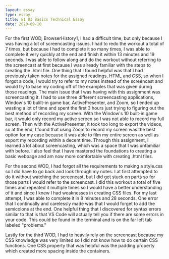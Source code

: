 ```yaml
---
layout: essay
type: essay
title: E1 UI Basics Technical Essay
date: 2020-09-10
---
```


For the first WOD, BrowserHistory1, I had a difficult time, but only because I was having a lot of screencasting issues. I had to redo the workout a total of 7 times, but because I had to complete it so many times, I was able to complete it very quickly at the end and finish it within 13 minutes and 19 seconds. I was able to follow along and do the workout without referring to the screencast at first because I was already familiar with the steps to creating the .html file. One thing that I found helpful was that I had previously taken notes for the assigned readings, HTML and CSS, so when I forgot a code, I would try to refer to my notes instead of the screencast and would try to base my coding off of the examples that was given during those readings. The main issue that I was having with this assignment was screencasting it. I had to use three different screencasting applications, Window's 10 bulilt-in game bar, ActivePresenter, and Zoom, so I ended up wasting a lot of time and spent the first 3 hours just trying to figuring out the best method of recording my screen. With the Window's 10 built-in game bar, it would only record my active screen so I was not able to record my full screen. Then with the ActivePresenter, it took too long to export the videos, so at the end, I found that using Zoom to record my screen was the best option for my case because it was able to film my entire screen as well as export my recording within a decent time. Through this assignment, I learned a lot about screencasting, which was a space that I was unfamiliar with before. I also feel that I have mastered the foundations to creating a basic webpage and am now more comfortable with creating .html files. 

For the second WOD, I had forgot all the requirements to making a style.css so I did have to go back and look through my notes. I at first attempted to do it without watching the screencast, but I did get stuck on parts so for those parts I would refer to the screencast. I did this workout a total of five times and repeated it multiple times so I would have a better understanding of it and since I knew I had weaknesses in creating CSS files. For my last attempt, I was able to complete it in 8 minutes and 28 seconds. One error that I continually and carelessly made was that I would forget to add the semicolons at the end. One helpful thing that I discovered for syntax errors similar to that is that VS Code will actually tell you if there are some errors in your code. This could be found in the terminal and is on the far left tab labeled "problems." 

Lastly for the third WOD, I had to heavily rely on the screencast because my CSS knowledge was very limited so I did not know how to do certain CSS functions. One CSS property that was helpful was the padding property which created more spacing inside the containers.
